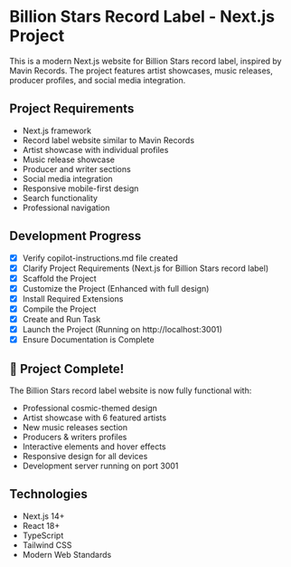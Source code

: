 # Billion Stars Record Label - Next.js Project

This is a modern Next.js website for Billion Stars record label, inspired by Mavin Records. The project features artist showcases, music releases, producer profiles, and social media integration.

## Project Requirements
- Next.js framework
- Record label website similar to Mavin Records
- Artist showcase with individual profiles  
- Music release showcase
- Producer and writer sections
- Social media integration
- Responsive mobile-first design
- Search functionality
- Professional navigation

## Development Progress
- [x] Verify copilot-instructions.md file created
- [x] Clarify Project Requirements (Next.js for Billion Stars record label)
- [x] Scaffold the Project
- [x] Customize the Project (Enhanced with full design)
- [x] Install Required Extensions
- [x] Compile the Project
- [x] Create and Run Task
- [x] Launch the Project (Running on http://localhost:3001)
- [x] Ensure Documentation is Complete

## 🎉 Project Complete!

The Billion Stars record label website is now fully functional with:
- Professional cosmic-themed design
- Artist showcase with 6 featured artists
- New music releases section
- Producers & writers profiles
- Interactive elements and hover effects
- Responsive design for all devices
- Development server running on port 3001

## Technologies
- Next.js 14+
- React 18+
- TypeScript
- Tailwind CSS
- Modern Web Standards